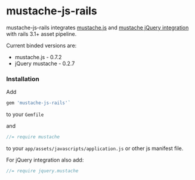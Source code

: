 # mustache-js-rails

mustache-js-rails integrates [mustache.js](https://github.com/janl/mustache.js) 
and [mustache jQuery integration](https://github.com/jonnyreeves/jquery-Mustache) with rails 3.1+ asset pipeline.

Current binded versions are:

  * mustache.js - 0.7.2
  * jQuery mustache - 0.2.7
 
### Installation

Add

``` ruby
gem 'mustache-js-rails'` 
```

to your `Gemfile`

and

```javascript
//= require mustache
```

to your `app/assets/javascripts/application.js` or other js manifest file.

For jQuery integration also add:

```javascript
//= require jquery.mustache
```
